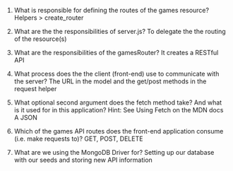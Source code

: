 1. What is responsible for defining the routes of the games resource?
  Helpers > create_router

2. What are the the responsibilities of server.js?
  To delegate the the routing of the resource(s)

3. What are the responsibilities of the gamesRouter?
    It creates a RESTful API

4. What process does the the client (front-end) use to communicate with the server?
  The URL in the model and the get/post methods in the request helper

5. What optional second argument does the fetch method take? And what is it used for in this application? Hint: See Using Fetch on the MDN docs
  A JSON

6. Which of the games API routes does the front-end application consume (i.e. make requests to)?
  GET, POST, DELETE

7. What are we using the MongoDB Driver for?
  Setting up our database with our seeds and storing new API information

